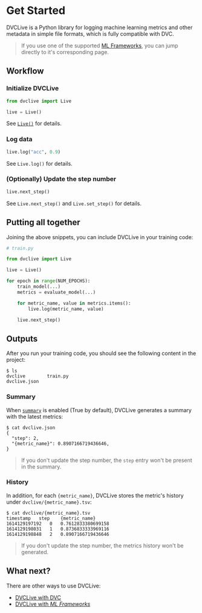 # Get Started

DVCLive is a Python library for logging machine learning metrics and other
metadata in simple file formats, which is fully compatible with DVC.

> If you use one of the supported [ML Frameworks](/doc/dvclive/ml-frameworks),
> you can jump directly to it's corresponding page.

## Workflow

### Initialize DVCLive

```python
from dvclive import Live

live = Live()
```

See [`Live()`](/doc/dvclive/api-reference/live) for details.

### Log data

```python
live.log("acc", 0.9)
```

See `Live.log()` for details.

### (Optionally) Update the step number

```python
live.next_step()
```

See `Live.next_step()` and `Live.set_step()` for details.

## Putting all together

Joining the above snippets, you can include DVCLive in your training code:

```python
# train.py

from dvclive import Live

live = Live()

for epoch in range(NUM_EPOCHS):
    train_model(...)
    metrics = evaluate_model(...)

    for metric_name, value in metrics.items():
        live.log(metric_name, value)

    live.next_step()
```

## Outputs

After you run your training code, you should see the following content in the
project:

```dvc
$ ls
dvclive        train.py
dvclive.json
```

### Summary

When [`summary`](/doc/dvclive/api-reference/live/#parameters) is enabled (True
by default), DVCLive generates a summary with the latest metrics:

```dvc
$ cat dvclive.json
{
  "step": 2,
  "{metric_name}": 0.8907166719436646,
}
```

> If you don't update the step number, the `step` entry won't be present in the
> summary.

### History

In addition, for each `{metric_name}`, DVCLive stores the metric's history under
`dvclive/{metric_name}.tsv`:

```dvc
$ cat dvclive/{metric_name}.tsv
timestamp	step	{metric_name}
1614129197192	0	0.7612833380699158
1614129198031	1	0.8736833333969116
1614129198848	2	0.8907166719436646
```

> If you don't update the step number, the metrics history won't be generated.

## What next?

There are other ways to use DVCLive:

- [DVCLive with DVC](/docs/dvclive/dvclive-with-dvc)
- [DVCLive with _ML Frameworks_](/docs/dvclive/ml-frameworks)
